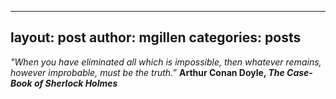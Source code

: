 ----
layout: post
author: mgillen
categories: posts
----

*"When you have eliminated all which is impossible, then whatever remains, however improbable, must be the truth.”*
**Arthur Conan Doyle, _The Case-Book of Sherlock Holmes_**
